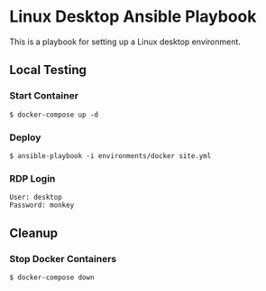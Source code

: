 # Linux Desktop Ansible Playbook

This is a playbook for setting up a Linux desktop environment.

## Local Testing
### Start Container

    $ docker-compose up -d

### Deploy

    $ ansible-playbook -i environments/docker site.yml

### RDP Login

    User: desktop
    Password: monkey
    
## Cleanup
### Stop Docker Containers

    $ docker-compose down
